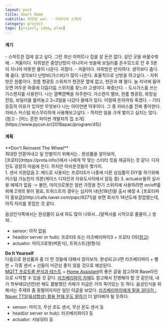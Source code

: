 ```yaml
---
layout: post
title: Smart Home
subtitle: 자취방 ver. - 아이디어 스케치
category: project
tags: [project, idea, plan]
---
```

<h4>계기</h4>
- 스마트한 집에 살고 싶다. 그런 최신 아파트나 집을 살 돈은 없다. 살던 곳을 바꿀수밖에.
- 겨울이다. 자취방은 중앙난방이 아니어서 씻을때 보일러를 온수모드로 킨 후 5분이 지나야 따뜻한 물이 나온다. 귀찮다.
- 겨울이다. 자취방은 반지하다. 생각보다 춥다. 꽤 춥다. 생각보다 난방비(가스비)가 많이 나온다. 효율적으로 난방을 하고싶다.
- 자취방은 원룸이다. 원름 형광등 스위치가 현관문 옆에 없고, 현관과 꽤 멀다. 늘 저녁에 들어오면 어두운 와중에 더듬더듬 스위치를 찾느라 고생이다. 짜증난다.
- 도시가스를 쓰는 가스렌지를 사용한다. 나는 깜빡깜빡을 자주한다. 가스렌지 밸브, 원룸 형광등, 화장실 전등, 보일러를 틀어놓고 2~3일을 나갔다 올때가 있다.
이럴때 돈아까워 죽겠다.
- 기타 등등의 이유가 있지만 무엇보다 나는 아이언맨 덕후이다. 그 중 자비스를 진짜 좋아한다. 자비스 커스텀 비스무리하게 사용해보고싶다.
- 하지만 일을 크게 벌이고 싶지는 않다.(참고 - [어느 흔한 파이썬 개발자의 집 소개](https://www.pycon.kr/2016apac/program/45))

<h4>계획</h4>
**Don't Reinvent The Wheel**<br/>
최대한 안뜯어내고 일 안벌이기 위해서는.. 완성품을 알아보자,<br/>
[프로타](https://prota.info/)에서 나에게 딱 맞는 스타터 킷을 제공하는 것 같다. 디자인도 굉장히 마음에 든다.
하지만 아쉬운것들이 몇가지.<br/>
1. 센서 지원없음
2. 헤드로 사용되는 프로타S가 나중에 다른 심심풀이 DIY를 하기위해 커스텀 가능한지 의문(케이스 디자인과 자유도사이에서 갈등 중)
3. actuator들의 실사용 예제가 없음 -> 불안, 마이크로봇은 일반 가정용 전기 스위치에 사용하려면 on/off를 위해 2개의 봇이 필요, 트위스트의 경우는 심지어 내년(18년)말 출시 예정
4. [프로타파이 홍보글](http://cafe.naver.com/pipc/8271)을 보면 회사가 14년도에 창업했는데, 아직 자리를 못잡은 것 같다.

음성인식쪽에서는 완성품이 요새 하도 많이 나와서...(알렉사를 시작으로 줄줄이..) 생략..
- sensor:
아직 없음
- head(or server or hub):
프로타S 또는 라즈베리파이3 + 프로타 OS([참고](https://opentutorials.org/module/1174/8471))
- actuator:
마이크로봇(버튼식), 트위스트(원형식)

**Do It Yourself**<br/>
다음으로 완성품과 좀 더 먼 것들에 대해서 알아보자. 완성되고나면 라즈베리파이 + 빵판 + 각종 센서 + 선들이 미관상 좋지 않을 것으로 예상된다.<br/>
[MQTT 프로토콜 분석과 테스트](http://www.hardcopyworld.com/gnuboard5/bbs/board.php?bo_table=lecture_rpi&wr_id=60) + 
[Home Assistant](https://home-assistant.io/)의 좋은 글을 참고하여 Base라인으로 시작할 수 있을 것 같다.
[라즈베리파이 카페](http://cafe.naver.com/pipc)도 참고해서 진행해야 할 것 같은데, 내가 학부때(2년전)만 해도 활발했던 카페가 지금은 거의 죽어있는 듯 하다.
음성인식을 위해서는 주제와 좀 동떨어지지만 일단 이글을 보았다. [라즈베리파이에게 말을 걸다(1) : Naver TTS(음성합성) 활용 현재 온도 말하기](http://blog.naver.com/PostView.nhn?blogId=cosmosjs&logNo=220979297204&categoryNo=0&parentCategoryNo=56&viewDate=&currentPage=1&postListTopCurrentPage=1&from=postView)
더 알아봐야 될 듯하다.
- sensor:
마이크, 무선 조도 센서, 무선 온도 센서 등
- head(or server or hub):
라즈베리파이3 등
- actuator:
서보모터 등





